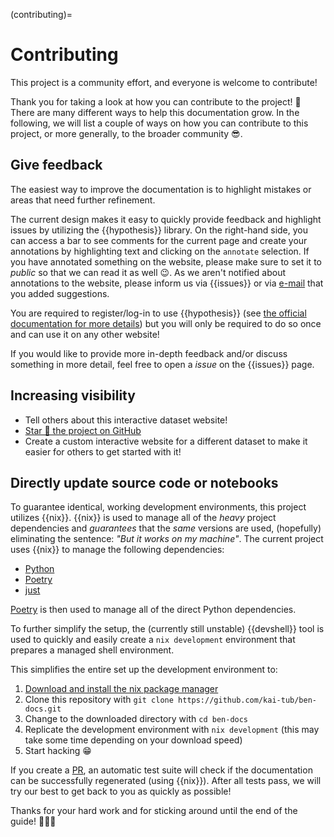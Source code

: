 (contributing)=
# Contributing
This project is a community effort, and everyone is welcome to contribute!

Thank you for taking a look at how you can contribute to the project! 💚
There are many different ways to help this documentation grow.
In the following, we will list a couple of ways on how you can contribute to this project, or more generally, to the broader community 😎.

## Give feedback
The easiest way to improve the documentation is to highlight mistakes or areas that need further refinement.

<!-- hypothesis-pitch-start -->
The current design makes it easy to quickly provide feedback and highlight issues by utilizing the {{hypothesis}} library.
On the right-hand side, you can access a bar to see comments for the current page and create your annotations by highlighting text and clicking on the `annotate` selection.
If you have annotated something on the website, please make sure to set it to _public_ so that we can read it as well 😉.
As we aren't notified about annotations to the website, please inform us via {{issues}} or via [e-mail](mailto::k.clasen@protonmail.com) that you added suggestions.
<!-- hypothesis-pitch-end -->
You are required to register/log-in to use {{hypothesis}} (see [the official documentation for more details](https://web.hypothes.is/start/)) but you will only be required to do so once and can use it on any other website!

If you would like to provide more in-depth feedback and/or discuss something in more detail, feel free to open a _issue_ on the {{issues}} page.


## Increasing visibility
- Tell others about this interactive dataset website!
- [Star 🌟 the project on GitHub](https://github.com/kai-tub/ben-docs/)
- Create a custom interactive website for a different dataset to make it easier for others to get started with it!

## Directly update source code or notebooks

To guarantee identical, working development environments, this project utilizes {{nix}}.
{{nix}} is used to manage all of the _heavy_ project dependencies and _guarantees_ that the _same_ versions are used, (hopefully) eliminating the sentence: _"But it works on my machine"_.
The current project uses {{nix}} to manage the following dependencies:
- [Python](https://www.python.org/)
- [Poetry](https://python-poetry.org/)
- [just](https://github.com/casey/just)

[Poetry](https://python-poetry.org/) is then used to manage all of the direct Python dependencies.

To further simplify the setup, the (currently still unstable) {{devshell}} tool is used to quickly and easily create a `nix development` environment that prepares a managed shell environment.

This simplifies the entire set up the development environment to:
1. [Download and install the nix package manager](https://nixos.org/download.html#)
2. Clone this repository with `git clone https://github.com/kai-tub/ben-docs.git`
3. Change to the downloaded directory with `cd ben-docs`
4. Replicate the development environment with `nix development` (this may take some time depending on your download speed)
5. Start hacking 😁

If you create a [PR](https://docs.github.com/en/get-started/quickstart/hello-world#opening-a-pull-request), an automatic test suite will check if the documentation can be successfully regenerated (using {{nix}}).
After all tests pass, we will try our best to get back to you as quickly as possible!

Thanks for your hard work and for sticking around until
the end of the guide! 🎉🎉🎉
